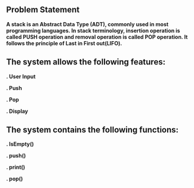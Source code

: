 ## Problem Statement
**A stack is an Abstract Data Type (ADT), commonly used in most programming languages.
In stack terminology, insertion operation is called PUSH operation and removal operation is called POP operation.
It follows the principle of Last in First out(LIFO).**

## The system allows the following features:
**. User Input**

**. Push**

**. Pop**
  
**. Display**

  ## The system contains the following functions:
  **. IsEmpty()**
  
  **. push()**
  
  **. print()**
  
  **. pop()**
